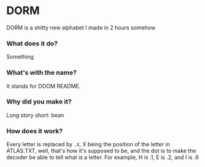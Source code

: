 # DORM
DORM is a shitty new alphabet I made in 2 hours somehow

### What does it do?
Something

### What's with the name?
It stands for DOOM README.

### Why did you make it?
Long story short: bean

### How does it work?
Every letter is replaced by `.X`, X being the position of the letter in ATLAS.TXT, well, that's how it's supposed to be, and the dot is to make the decoder be able to tell what is a letter.
For example, H is .1, E is .2, and I is .6
